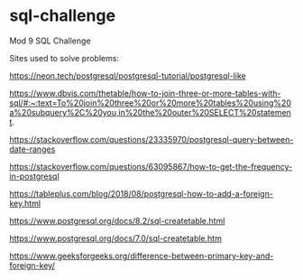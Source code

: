 # sql-challenge
Mod 9 SQL Challenge

Sites used to solve problems:



https://neon.tech/postgresql/postgresql-tutorial/postgresql-like

https://www.dbvis.com/thetable/how-to-join-three-or-more-tables-with-sql/#:~:text=To%20join%20three%20or%20more%20tables%20using%20a%20subquery%2C%20you,in%20the%20outer%20SELECT%20statement.

https://stackoverflow.com/questions/23335970/postgresql-query-between-date-ranges

https://stackoverflow.com/questions/63095867/how-to-get-the-frequency-in-postgresql

https://tableplus.com/blog/2018/08/postgresql-how-to-add-a-foreign-key.html

https://www.postgresql.org/docs/8.2/sql-createtable.html

https://www.postgresql.org/docs/7.0/sql-createtable.htm

https://www.geeksforgeeks.org/difference-between-primary-key-and-foreign-key/

